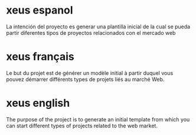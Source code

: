 # xeus espanol
La intención del proyecto es generar una plantilla inicial de la cual se pueda partir diferentes tipos de proyectos relacionados con el mercado web

# xeus français
Le but du projet est de générer un modèle initial à partir duquel vous pouvez démarrer différents types de projets liés au marché Web.

# xeus english
The purpose of the project is to generate an initial template from which you can start different types of projects related to the web market.

